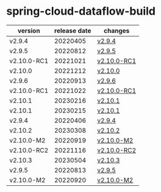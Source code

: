 # spring-cloud-dataflow-build	


|version|release date|changes|
|---|---|---|
|v2.9.4|20220405|[v2.9.4](./v2.9.4-20220405.md)|
|v2.9.5|20220812|[v2.9.5](./v2.9.5-20220812.md)|
|v2.10.0-RC1|20221021|[v2.10.0-RC1](./v2.10.0-RC1-20221021.md)|
|v2.10.0|20221212|[v2.10.0](./v2.10.0-20221212.md)|
|v2.9.6|20220913|[v2.9.6](./v2.9.6-20220913.md)|
|v2.10.0-RC1|20221022|[v2.10.0-RC1](./v2.10.0-RC1-20221022.md)|
|v2.10.1|20230216|[v2.10.1](./v2.10.1-20230216.md)|
|v2.10.1|20230215|[v2.10.1](./v2.10.1-20230215.md)|
|v2.9.4|20220406|[v2.9.4](./v2.9.4-20220406.md)|
|v2.10.2|20230308|[v2.10.2](./v2.10.2-20230308.md)|
|v2.10.0-M2|20220919|[v2.10.0-M2](./v2.10.0-M2-20220919.md)|
|v2.10.0-RC2|20221116|[v2.10.0-RC2](./v2.10.0-RC2-20221116.md)|
|v2.10.3|20230504|[v2.10.3](./v2.10.3-20230504.md)|
|v2.9.5|20220813|[v2.9.5](./v2.9.5-20220813.md)|
|v2.10.0-M2|20220920|[v2.10.0-M2](./v2.10.0-M2-20220920.md)|
